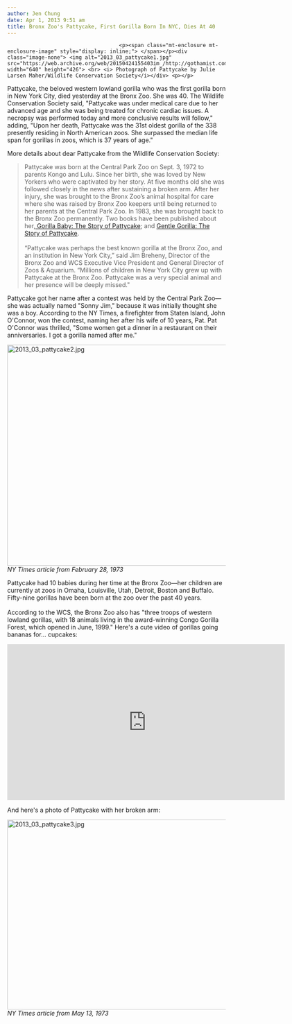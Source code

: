```yaml
---
author: Jen Chung
date: Apr 1, 2013 9:51 am
title: Bronx Zoo's Pattycake, First Gorilla Born In NYC, Dies At 40
---
```


	
										<p><span class="mt-enclosure mt-enclosure-image" style="display: inline;"> </span></p><div class="image-none"> <img alt="2013_03_pattycake1.jpg" src="https://web.archive.org/web/20150424155403im_/http://gothamist.com/attachments/jen/2013_03_pattycake1.jpg" width="640" height="426"> <br> <i> Photograph of Pattycake by Julie Larsen Maher/Wildlife Conservation Society</i></div> <p></p>

<p>Pattycake, the beloved western lowland gorilla who was the first gorilla born in New York City, died yesterday at the Bronx Zoo. She was 40. The Wildlife Conservation Society said, &quot;Pattycake was under medical care due to her advanced age and she was being treated for chronic cardiac issues. A necropsy was performed today and more conclusive results will follow,&quot; adding, &quot;Upon her death, Pattycake was the 31st oldest gorilla of the 338 presently residing in North American zoos.  She surpassed the median life span for gorillas in zoos, which is 37 years of age.&quot;</p>

<p>More details about dear Pattycake from the Wildlife Conservation Society:</p><blockquote>Pattycake was born at the Central Park Zoo on Sept. 3, 1972 to parents Kongo and Lulu. Since her birth, she was loved by New Yorkers who were captivated by her story. At five months old she was followed closely in the news after sustaining a broken arm. After her injury, she was brought to the Bronx Zoo&#x2019;s animal hospital for care where she was raised by Bronx Zoo keepers until being returned to her parents at the Central Park Zoo. In 1983, she was brought back to the Bronx Zoo permanently.  Two books have been published about her,<a href="https://web.archive.org/web/20150424155403/http://www.amazon.com/Gorilla-baby-story-Patty-Cake/dp/0590757466"> Gorilla Baby: The Story of Pattycake</a>; and <a href="https://web.archive.org/web/20150424155403/http://www.amazon.com/Gentle-gorilla-story-Patty-Cake/dp/0399900047">Gentle Gorilla: The Story of Pattycake</a>.<br>
 <br>
&#x201C;Pattycake was perhaps the best known gorilla at the Bronx Zoo, and an institution in New York City,&#x201D; said Jim Breheny, Director of the Bronx Zoo and WCS Executive Vice President and General Director of Zoos &amp; Aquarium. &#x201C;Millions of children in New York City grew up with Pattycake at the Bronx Zoo. Pattycake was a very special animal and her presence will be deeply missed.&quot;</blockquote>Pattycake got her name after a contest was held by the Central Park Zoo&#x2014;she was actually named &quot;Sonny Jim,&quot; because it was initially thought she was a boy. According to the NY Times, a firefighter from Staten Island, John O&apos;Connor, won the contest, naming her after his wife of 10 years, Pat. Pat O&apos;Connor was thrilled, &quot;Some women get a dinner in a restaurant on their anniversaries. I got a gorilla named after me.&quot;<p></p>

<p><span class="mt-enclosure mt-enclosure-image" style="display: inline;"> </span></p><div class="image-none"> <img alt="2013_03_pattycake2.jpg" src="https://web.archive.org/web/20150424155403im_/http://gothamist.com/attachments/jen/2013_03_pattycake2.jpg" width="640" height="510"> <br> <i> NY Times article from February 28, 1973</i></div> <p></p>

<p>Pattycake had 10 babies during her time at the Bronx Zoo&#x2014;her children are currently at  zoos in Omaha, Louisville, Utah, Detroit, Boston and Buffalo.  Fifty-nine gorillas have been born at the zoo over the past 40 years. <br>
 <br>
According to the WCS, the Bronx Zoo also has &quot;three troops of western lowland gorillas, with 18 animals living in the award-winning Congo Gorilla Forest, which opened in June, 1999.&quot; Here&apos;s a cute video of gorillas going bananas for... cupcakes:</p>

<p><iframe width="640" height="360" src="https://web.archive.org/web/20150424155403if_/http://www.youtube.com/embed/lUOjNP_APJw" frameborder="0" allowfullscreen></iframe></p>

<p>And here&apos;s a photo of Pattycake with her broken arm:</p>

<p><span class="mt-enclosure mt-enclosure-image" style="display: inline;"> </span></p><div class="image-none"> <img alt="2013_03_pattycake3.jpg" src="https://web.archive.org/web/20150424155403im_/http://gothamist.com/attachments/jen/2013_03_pattycake3.jpg" width="640" height="438"> <br> <i>NY Times article from May 13, 1973</i></div> <p></p>					
										
									
				